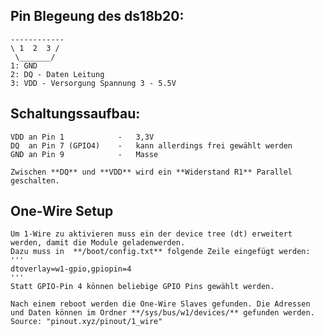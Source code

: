 ## Pin Blegeung des ds18b20:

    ------------
    \ 1  2  3 /
     \_______/  
    1: GND
    2: DQ - Daten Leitung
    3: VDD - Versorgung Spannung 3 - 5.5V 

## Schaltungssaufbau:
    VDD an Pin 1            -   3,3V
    DQ  an Pin 7 (GPIO4)    -   kann allerdings frei gewählt werden 
    GND an Pin 9            -   Masse

    Zwischen **DQ** und **VDD** wird ein **Widerstand R1** Parallel geschalten. 

## One-Wire Setup
    Um 1-Wire zu aktivieren muss ein der device tree (dt) erweitert werden, damit die Module geladenwerden.
    Dazu muss in  **/boot/config.txt** folgende Zeile eingefügt werden:
	'''
	dtoverlay=w1-gpio,gpiopin=4
	'''
    Statt GPIO-Pin 4 können beliebige GPIO Pins gewählt werden.

    Nach einem reboot werden die One-Wire Slaves gefunden. Die Adressen und Daten können im Ordner **/sys/bus/w1/devices/** gefunden werden.
    Source: "pinout.xyz/pinout/1_wire"
